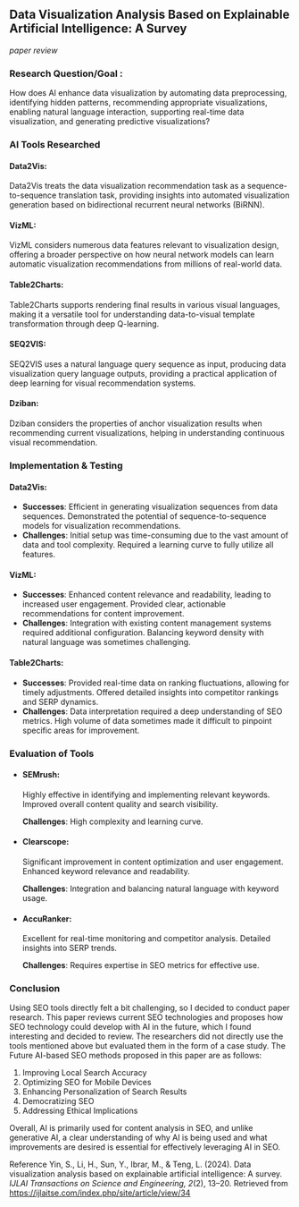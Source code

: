 ## Data Visualization Analysis Based on Explainable Artificial Intelligence: A Survey
*paper review*

### Research Question/Goal : 
How does AI enhance data visualization by automating data preprocessing, identifying hidden patterns, recommending appropriate visualizations, enabling natural language interaction, supporting real-time data visualization, and generating predictive visualizations? 


### AI Tools Researched
#### Data2Vis:
Data2Vis treats the data visualization recommendation task as a sequence-to-sequence translation task, providing insights into automated visualization generation based on bidirectional recurrent neural networks (BiRNN).

#### VizML:
VizML considers numerous data features relevant to visualization design, offering a broader perspective on how neural network models can learn automatic visualization recommendations from millions of real-world data.

#### Table2Charts:
Table2Charts supports rendering final results in various visual languages, making it a versatile tool for understanding data-to-visual template transformation through deep Q-learning.

#### SEQ2VIS:
SEQ2VIS uses a natural language query sequence as input, producing data visualization query language outputs, providing a practical application of deep learning for visual recommendation systems.

#### Dziban:
Dziban considers the properties of anchor visualization results when recommending current visualizations, helping in understanding continuous visual recommendation.



### Implementation & Testing
#### Data2Vis:

- **Successes**: Efficient in generating visualization sequences from data sequences. Demonstrated the potential of sequence-to-sequence models for visualization recommendations.
- **Challenges**: Initial setup was time-consuming due to the vast amount of data and tool complexity. Required a learning curve to fully utilize all features.

#### VizML: 
- **Successes**: Enhanced content relevance and readability, leading to increased user engagement. Provided clear, actionable recommendations for content improvement.
- **Challenges**: Integration with existing content management systems required additional configuration. Balancing keyword density with natural language was sometimes challenging.

#### Table2Charts: 
 - **Successes**: Provided real-time data on ranking fluctuations, allowing for timely adjustments. Offered detailed insights into competitor rankings and SERP dynamics.
- **Challenges**: Data interpretation required a deep understanding of SEO metrics. High volume of data sometimes made it difficult to pinpoint specific areas for improvement.



### Evaluation of Tools
- #### SEMrush:
  Highly effective in identifying and implementing relevant keywords. Improved overall content quality and search visibility.
  
  **Challenges**: High complexity and learning curve.
- #### Clearscope:
  Significant improvement in content optimization and user engagement. Enhanced keyword relevance and readability.
  
  **Challenges**: Integration and balancing natural language with keyword usage.
- #### AccuRanker:
  Excellent for real-time monitoring and competitor analysis. Detailed insights into SERP trends.

  **Challenges**: Requires expertise in SEO metrics for effective use.




### Conclusion
Using SEO tools directly felt a bit challenging, so I decided to conduct paper research. This paper reviews current SEO technologies and proposes how SEO technology could develop with AI in the future, which I found interesting and decided to review. The researchers did not directly use the tools mentioned above but evaluated them in the form of a case study. The Future AI-based SEO methods proposed in this paper are as follows:

1. Improving Local Search Accuracy
2. Optimizing SEO for Mobile Devices
3. Enhancing Personalization of Search Results
4. Democratizing SEO
5. Addressing Ethical Implications

Overall, AI is primarily used for content analysis in SEO, and unlike generative AI, a clear understanding of why AI is being used and what improvements are desired is essential for effectively leveraging AI in SEO.


Reference
Yin, S., Li, H., Sun, Y., Ibrar, M., & Teng, L. (2024). Data visualization analysis based on explainable artificial intelligence: A survey. *IJLAI Transactions on Science and Engineering, 2*(2), 13–20. Retrieved from https://ijlaitse.com/index.php/site/article/view/34


